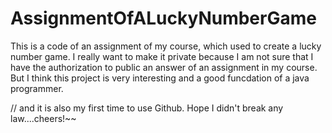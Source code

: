 # AssignmentOfALuckyNumberGame
This is a code of an assignment of my course, which used to create a lucky number game.
I really want to make it private because I am not sure that I have the authorization to public an answer
of an assignment in my course.
But I think this project is very interesting and a good funcdation of a java programmer.

// and it is also my first time to use Github. Hope I didn't break any law....cheers!~~
